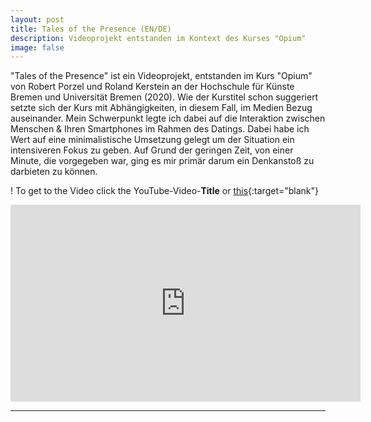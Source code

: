 ```yaml
---
layout: post
title: Tales of the Presence (EN/DE)
description: Videoprojekt entstanden im Kontext des Kurses "Opium"
image: false
---
```


"Tales of the Presence" ist ein Videoprojekt, entstanden im Kurs "Opium" von Robert Porzel und Roland Kerstein an der Hochschule für Künste Bremen und Universität Bremen (2020). Wie der Kurstitel schon suggeriert setzte sich der Kurs mit Abhängigkeiten, in diesem Fall, im Medien Bezug auseinander. Mein Schwerpunkt legte ich dabei auf die Interaktion zwischen Menschen & Ihren Smartphones im Rahmen des Datings. Dabei habe ich Wert auf eine minimalistische Umsetzung gelegt um der Situation ein intensiveren Fokus zu geben. Auf Grund der geringen Zeit, von einer Minute, die vorgegeben war, ging es mir primär darum ein Denkanstoß zu darbieten zu können.

! To get to the Video click the YouTube-Video-**Title** or [this](https://youtu.be/PuWC2QNz_ws){:target="blank"}


<div style="text-align: center;"><iframe width="560" height="315" src="https://www.youtube-nocookie.com/embed/PuWC2QNz_ws" frameborder="0" allow="accelerometer; autoplay; encrypted-media; gyroscope; picture-in-picture" allowfullscreen></iframe></div>

---
